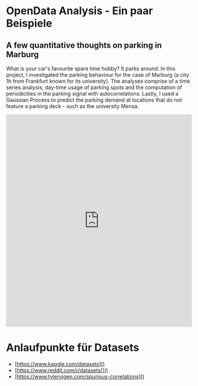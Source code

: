 # OpenData Analysis - Ein paar Beispiele
## A few quantitative thoughts on parking in Marburg

What is your car's favourite spare time hobby? It parks around. In this project, I investigated the parking behaviour for the case of Marburg (a city 1h from Frankfurt known for its university). The analyses comprise of a time series analysis, day-time usage of parking spots and the computation of periodicities in the parking signal with autocorrelations. Lastly, I used a Gaussian Process to predict the parking demand at locations that do not feature a parking deck - such as the university Mensa.

<iframe width="100%" height="576" src="https://media.ccc.de/v/rc3-663787-a_few_quantitative_thoughts_on_parking_in_marburg/oembed" frameborder="0" allowfullscreen>https://media.ccc.de/v/rc3-663787-a_few_quantitative_thoughts_on_parking_in_marburg</iframe>



<!--
## Data-Mining in Python 

 Jonas 
-->



<!--

## Data-Mining in Java

- [JSoup](https://jsoup.org/)
- 

-->

# Anlaufpunkte für Datasets 

 - [https://www.kaggle.com/datasets]()
 - [https://www.reddit.com/r/datasets/]()
 - [https://www.tylervigen.com/spurious-correlations]()